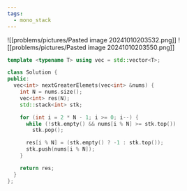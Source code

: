 ```yaml
---
tags:
  - mono_stack
---
```

![[problems/pictures/Pasted image 20241010203532.png]]
![[problems/pictures/Pasted image 20241010203550.png]]


```c++
template <typename T> using vec = std::vector<T>;

class Solution {
public:
  vec<int> nextGreaterElemets(vec<int> &nums) {
    int N = nums.size();
    vec<int> res(N);
    std::stack<int> stk;

    for (int i = 2 * N - 1; i >= 0; i--) {
      while (!stk.empty() && nums[i % N] >= stk.top())
        stk.pop();

      res[i % N] = (stk.empty() ? -1 : stk.top());
      stk.push(nums[i % N]);
    }

    return res;
  }
};
```
